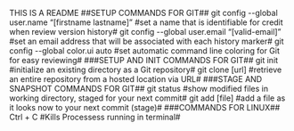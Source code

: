 THIS IS A README
##SETUP COMMANDS FOR GIT##
git config --global user.name “[firstname lastname]” #set a name that is identifiable for credit when review version history#
git config --global user.email “[valid-email]” #set an email address that will be associated with each history marker#
git config --global color.ui auto #set automatic command line coloring for Git for easy reviewing#
###SETUP AND INIT COMMANDS FOR GIT##
git init #initialize an existing directory as a Git repository#
git clone [url] #retrieve an entire repository from a hosted location via URL#
###STAGE AND SNAPSHOT COMMANDS FOR GIT##
git status #show modified files in working directory, staged for your next commit#
git add [file] #add a file as it looks now to your next commit (stage)#
###COMMANDS FOR LINUX##
Ctrl + C #Kills Processess running in terminal#
